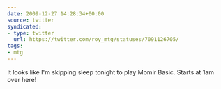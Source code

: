 ```yaml
---
date: 2009-12-27 14:28:34+00:00
source: twitter
syndicated:
- type: twitter
  url: https://twitter.com/roy_mtg/statuses/7091126705/
tags:
- mtg
---
```


It looks like I'm skipping sleep tonight to play Momir Basic. Starts at 1am over here!
